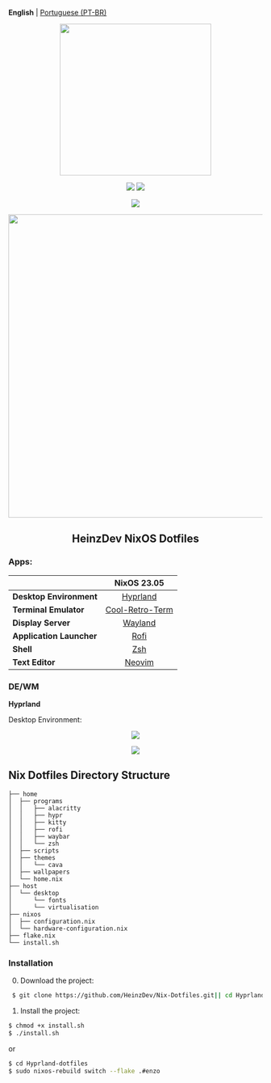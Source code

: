 **English** | [Portuguese (PT-BR)](README.md)

<p align="center"><img src="https://i.imgur.com/X5zKxvp.png" width=300px></p>

<p align="center">
<a href="https://hyprland.org/"><img src="https://img.shields.io/static/v1?label=Hyprland&message=master&style=flat&logo=hyprland&colorA=24273A&colorB=8AADF4&logoColor=CAD3F5"/></a>
 <a href="https://github.com/"><img src="https://img.shields.io/static/v1?label=Nix Flake&message=check&style=flat&logo=nixos&colorA=24273A&colorB=9173ff&logoColor=CAD3F5"></a>
</p>

<p align="center">
<a href="https://nixos.org/"><img src="https://img.shields.io/badge/NixOS-unstable-informational.svg?style=flat&logo=nixos&logoColor=CAD3F5&colorA=24273A&colorB=8AADF4"></a> 


<p align="center"><img src="https://i.imgur.com/NbxQ8MY.png" width=600px></p>

<h2 align="center">HeinzDev NixOS Dotfiles</h2>


### Apps:

|                          |             NixOS 23.05               |
|--------------------------|:-------------------------------------:|
| **Desktop Environment**  |   [Hyprland](https://hyprland.org)      |
| **Terminal Emulator**    |   [Cool-Retro-Term](https://github.com/Swordfish90/cool-retro-term) |
| **Display Server**       |   [Wayland](https://wayland.freedesktop.org)     |
| **Application Launcher** |   [Rofi](https://github.com/davatorium/rofi)  |
| **Shell**                |   [Zsh](https://zsh.sourceforge.io)   |
| **Text Editor**          |   [Neovim](https://neovim.io)         |


### DE/WM

**Hyprland**

Desktop Environment:

<p align="center"><img src="https://i.imgur.com/S4XT0ZF.png"></p>
<p align="center"><img src="https://i.imgur.com/0Lq4rOe.png"></p>

## Nix Dotfiles Directory Structure
```
├── home
│  ├── programs
│  │   ├── alacritty
│  │   ├── hypr
│  │   ├── kitty
│  │   ├── rofi
│  │   ├── waybar
│  │   └── zsh
│  ├── scripts
│  ├── themes
│  │   └── cava
│  ├── wallpapers
│  └── home.nix
├── host
│  └── desktop
│      └── fonts
│      └── virtualisation
├── nixos
│  ├── configuration.nix
│  └── hardware-configuration.nix
├── flake.nix
└── install.sh
```

### Installation

0. Download the project:
```bash
 $ git clone https://github.com/HeinzDev/Nix-Dotfiles.git|| cd Hyprland-dotfiles.git
```

1. Install the project:

```bash
$ chmod +x install.sh
$ ./install.sh
```
or

```bash
$ cd Hyprland-dotfiles
$ sudo nixos-rebuild switch --flake .#enzo
```
